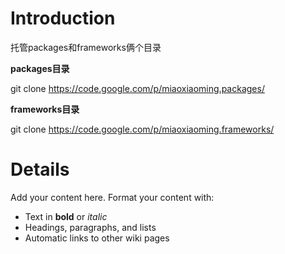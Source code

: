 # Introduction #
托管packages和frameworks俩个目录

**packages目录**

git clone https://code.google.com/p/miaoxiaoming.packages/

**frameworks目录**

git clone https://code.google.com/p/miaoxiaoming.frameworks/

# Details #

Add your content here.  Format your content with:
  * Text in **bold** or _italic_
  * Headings, paragraphs, and lists
  * Automatic links to other wiki pages